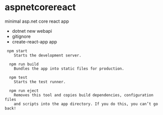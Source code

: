# aspnetcorereact
minimal asp.net core react app

* dotnet new webapi
* gitignore
* create-react-app app

````
 npm start
    Starts the development server.

  npm run build
    Bundles the app into static files for production.

  npm test
    Starts the test runner.

  npm run eject
    Removes this tool and copies build dependencies, configuration files
    and scripts into the app directory. If you do this, you can’t go back!
````




